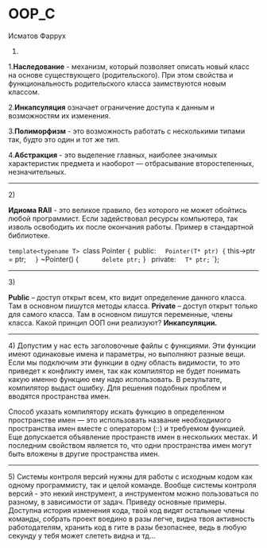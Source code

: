 # OOP_C
Исматов Фаррух

1)

1.**Наследование** - механизм, который позволяет описать новый класс на основе существующего (родительского). При этом свойства и функциональность родительского класса заимствуются новым классом.

2.**Инкапсуляция** означает ограничение доступа к данным и возможностям их изменения.

3.**Полиморфизм**  - это возможность работать с несколькими типами так, будто это один и тот же тип.

4.**Абстракция** - это выделение главных, наиболее значимых характеристик предмета и наоборот — отбрасывание второстепенных, незначительных.
<hr>
2)

**Идиома RAII** - это великое правило, без которого не может обойтись любой программист. Если задействовал ресурсы компьютера, так изволь освободить их после окончания работы. Пример  в стандартной библиотеке.

`template<typename T>
`class Pointer
`{
`public:
`	Pointer(T* ptr) {
`		this->ptr = ptr;
`	}
`	~Pointer() {
`		delete ptr;
`	}
`
`private:
`	T* ptr;
`
`};
<hr>
3)

**Public** – доступ открыт всем, кто видит определение данного класса. Там в основном пишутся методы класса.
**Private** – доступ открыт только для самого класса. Там в основном пишутся переменные, члены класса.
Какой принцип ООП они реализуют? **Инкапсуляции.**

<hr>
4)
Допустим у нас есть заголовочные файлы с функциями. Эти функции имеют одинаковые имена и параметры, но выполняют разные вещи. Если мы подключим эти функции в одну область видимости, то это приведет к конфликту имен, так как компилятор не будет понимать какую именно функцию ему надо использовать. В результате, компилятор выдаст ошибку. Для решения подобных проблем и вводятся пространства имен.

Способ указать компилятору искать функцию в определенном пространстве имен — это использовать название необходимого пространства имен вместе с оператором  (::) и требуемом функцией. Еще допускается объявление пространств имен в нескольких местах. И последним свойством является то, что одни пространства имен могут быть вложены в другие пространства имен.

<hr>
5) Системы контроля версий нужны для работы с исходным кодом как одному программисту, так и целой команде. Вообще системы контроля версий - это некий инструмент, а инструментом можно пользоваться по разному, в зависимости от задач. Приведу основные примеры. Доступна история изменения кода, твой код видят остальные члены команды, собрать проект воедино в разы легче, видна твоя активность работодателям, хранить код в гите в разы безопаснее, ведь в любую секунду у тебя может слететь видна и тд...
